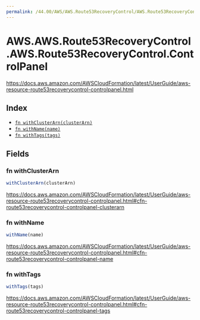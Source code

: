 ```yaml
---
permalink: /44.00/AWS/AWS.Route53RecoveryControl/AWS.Route53RecoveryControl.ControlPanel/
---
```


# AWS.AWS.Route53RecoveryControl.AWS.Route53RecoveryControl.ControlPanel

https://docs.aws.amazon.com/AWSCloudFormation/latest/UserGuide/aws-resource-route53recoverycontrol-controlpanel.html

## Index

* [`fn withClusterArn(clusterArn)`](#fn-withclusterarn)
* [`fn withName(name)`](#fn-withname)
* [`fn withTags(tags)`](#fn-withtags)

## Fields

### fn withClusterArn

```ts
withClusterArn(clusterArn)
```

https://docs.aws.amazon.com/AWSCloudFormation/latest/UserGuide/aws-resource-route53recoverycontrol-controlpanel.html#cfn-route53recoverycontrol-controlpanel-clusterarn

### fn withName

```ts
withName(name)
```

https://docs.aws.amazon.com/AWSCloudFormation/latest/UserGuide/aws-resource-route53recoverycontrol-controlpanel.html#cfn-route53recoverycontrol-controlpanel-name

### fn withTags

```ts
withTags(tags)
```

https://docs.aws.amazon.com/AWSCloudFormation/latest/UserGuide/aws-resource-route53recoverycontrol-controlpanel.html#cfn-route53recoverycontrol-controlpanel-tags